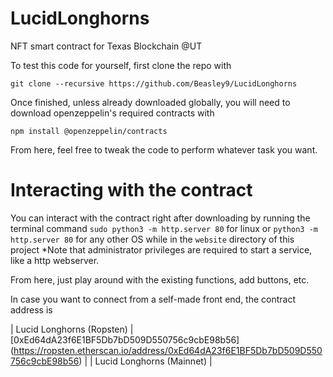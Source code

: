 # LucidLonghorns
NFT smart contract for Texas Blockchain @UT

To test this code for yourself, first clone the repo with

`git clone --recursive https://github.com/Beasley9/LucidLonghorns`

Once finished, unless already downloaded globally, you will need to download
openzeppelin's required contracts with

`npm install @openzeppelin/contracts`

From here, feel free to tweak the code to perform whatever task you want.

# Interacting with the contract

You can interact with the contract right after downloading by running the terminal command 
`sudo python3 -m http.server 80` for linux or 
`python3 -m http.server 80` for any other OS while in the `website` directory of this project 
*Note that administrator privileges are required to start a service, like a http webserver.

From here, just play around with the existing functions, add buttons, etc. 

In case you want to connect from a self-made front end, the contract address is 

| Lucid Longhorns (Ropsten) | [0xEd64dA23f6E1BF5Db7bD509D550756c9cbE98b56] (https://ropsten.etherscan.io/address/0xEd64dA23f6E1BF5Db7bD509D550756c9cbE98b56) |
| Lucid Longhorns (Mainnet) | 
